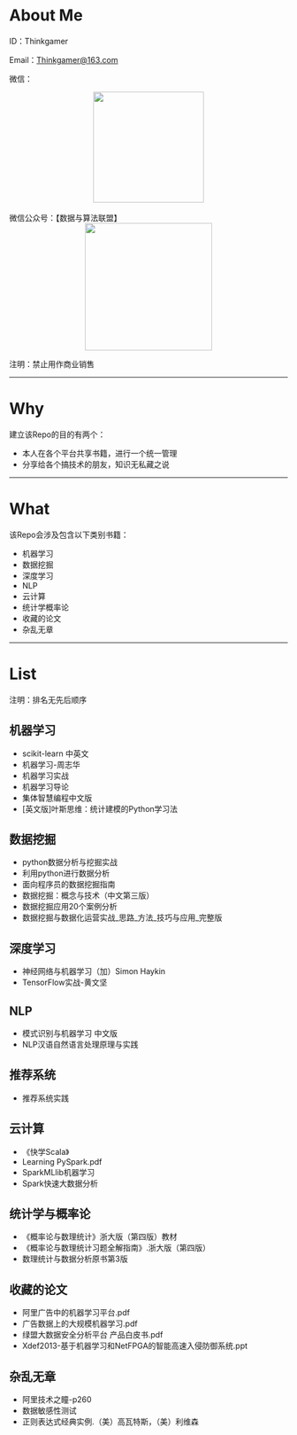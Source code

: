 # About Me
ID：Thinkgamer

Email：Thinkgamer@163.com

微信：
<br>
<div align="center"><img src="https://raw.githubusercontent.com/Thinkgamer/books/master/0%E3%80%81Picture/wx.png" width="200" /></div>
<br>
微信公众号：【数据与算法联盟】
<br>
<div align="center"><img src="https://raw.githubusercontent.com/Thinkgamer/books/master/0%E3%80%81Picture/gzh.jpg" width="230"></div>

注明：禁止用作商业销售

-----

# Why
建立该Repo的目的有两个：

- 本人在各个平台共享书籍，进行一个统一管理
- 分享给各个搞技术的朋友，知识无私藏之说

----

# What
该Repo会涉及包含以下类别书籍：

- 机器学习
- 数据挖掘
- 深度学习
- NLP
- 云计算
- 统计学概率论
- 收藏的论文
- 杂乱无章

----

# List
注明：排名无先后顺序

## 机器学习
- scikit-learn 中英文
- 机器学习-周志华
- 机器学习实战
- 机器学习导论
- 集体智慧编程中文版
- [英文版]叶斯思维：统计建模的Python学习法


## 数据挖掘
- python数据分析与挖掘实战
- 利用python进行数据分析
- 面向程序员的数据挖掘指南
- 数据挖掘：概念与技术（中文第三版）
- 数据挖掘应用20个案例分析
- 数据挖掘与数据化运营实战_思路_方法_技巧与应用_完整版

## 深度学习
- 神经网络与机器学习（加）Simon Haykin
- TensorFlow实战-黄文坚


## NLP
- 模式识别与机器学习 中文版
- NLP汉语自然语言处理原理与实践

## 推荐系统
- 推荐系统实践

## 云计算
- 《快学Scala》
- Learning PySpark.pdf
- SparkMLlib机器学习
- Spark快速大数据分析

## 统计学与概率论
- 《概率论与数理统计》浙大版（第四版）教材
- 《概率论与数理统计习题全解指南》.浙大版（第四版）
- 数理统计与数据分析原书第3版

## 收藏的论文
- 阿里广告中的机器学习平台.pdf
- 广告数据上的大规模机器学习.pdf
- 绿盟大数据安全分析平台 产品白皮书.pdf
- Xdef2013-基于机器学习和NetFPGA的智能高速入侵防御系统.ppt

## 杂乱无章
- 阿里技术之瞳-p260
- 数据敏感性测试
- 正则表达式经典实例.（美）高瓦特斯，（美）利维森
